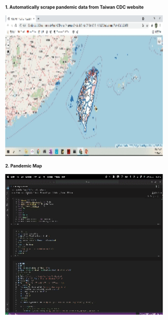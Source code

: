 #### 1. Automatically scrape pandemic data from Taiwan CDC website
<img src="https://github.com/William-07/Automated-Updated-Covid-19-Epidemic-Map/blob/main/GIF/Pandemic%20Map.gif" width="800" height="450"/>

#### 2. Pandemic Map
<img src="https://github.com/William-07/Automated-Updated-Covid-19-Epidemic-Map/blob/main/GIF/Scraping.gif" height="450"/>
